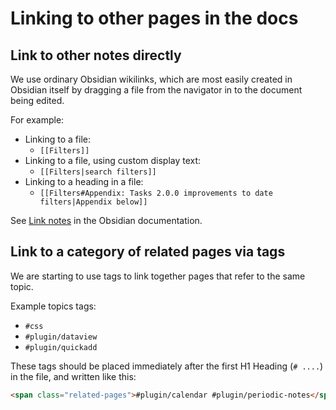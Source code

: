 # Linking to other pages in the docs

## Link to other notes directly

We use ordinary Obsidian wikilinks, which are most easily created in Obsidian itself by dragging a file from the navigator in to the document being edited.

For example:

- Linking to a file:
  - `[[Filters]]`
- Linking to a file, using custom display text:
  - `[[Filters|search filters]]`
- Linking to a heading in a file:
  - `[[Filters#Appendix: Tasks 2.0.0 improvements to date filters|Appendix below]]`

See [Link notes](https://help.obsidian.md/Getting+started/Link+notes) in the Obsidian documentation.

## Link to a category of related pages via tags

We are starting to use tags to link together pages that refer to the same topic.

Example topics tags:

- `#css`
- `#plugin/dataview`
- `#plugin/quickadd`

These tags should be placed immediately after the first H1 Heading (`# ....`) in the file, and written like this:

```html
<span class="related-pages">#plugin/calendar #plugin/periodic-notes</span>

```
